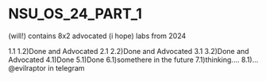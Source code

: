 # NSU_OS_24_PART_1
(will!) contains 8x2 advocated (i hope) labs from 2024

1.1 1.2)Done and Advocated
2.1 2.2)Done and Advocated
3.1 3.2)Done and Advocated
4.1)Done
5.1)Done
6.1)somethere in the future
7.1)thinking....
8.1)... 
@evilraptor in telegram
